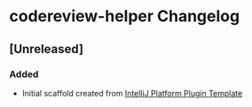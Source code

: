 <!-- Keep a Changelog guide -> https://keepachangelog.com -->

# codereview-helper Changelog

## [Unreleased]
### Added
- Initial scaffold created from [IntelliJ Platform Plugin Template](https://github.com/JetBrains/intellij-platform-plugin-template)
